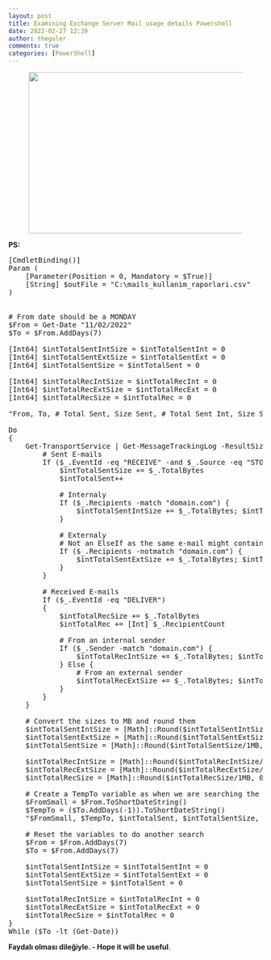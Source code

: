 ```yaml
---
layout: post
title: Examining Exchange Server Mail usage details Powershell
date: 2022-02-27 12:39
author: theguler
comments: true
categories: [PowerShell]
---
```

<!-- wp:image {"id":2148,"width":568,"height":319,"sizeSlug":"large","linkDestination":"none"} -->
<figure class="wp-block-image size-large is-resized"><img src="https://theguler.wordpress.com/wp-content/uploads/2022/02/powershell-as-admin.webp?w=1024" alt="" class="wp-image-2148" width="568" height="319" /></figure>
<!-- /wp:image -->

<!-- wp:paragraph -->
<p><strong>PS:</strong></p>
<!-- /wp:paragraph -->

<!-- wp:preformatted -->
<pre id="block-212c4770-1090-40f9-a3aa-882bb19bd474" class="wp-block-preformatted">[CmdletBinding()] 
Param ( 
    [Parameter(Position = 0, Mandatory = $True)] 
    [String] $outFile = "C:\mails_kullanim_raporlari.csv" 
) 
 
 
# From date should be a MONDAY 
$From = Get-Date "11/02/2022" 
$To = $From.AddDays(7) 
 
[Int64] $intTotalSentIntSize = $intTotalSentInt = 0 
[Int64] $intTotalSentExtSize = $intTotalSentExt = 0 
[Int64] $intTotalSentSize = $intTotalSent = 0 
 
[Int64] $intTotalRecIntSize = $intTotalRecInt = 0 
[Int64] $intTotalRecExtSize = $intTotalRecExt = 0 
[Int64] $intTotalRecSize = $intTotalRec = 0 
 
"From, To, # Total Sent, Size Sent, # Total Sent Int, Size Sent Int, # Total Sent Ext, Size Sent Ext, # Total Received, Size Received, # Total Rec Int, Size Rec Int, # Total Rec Ext, Size Rec Ext" &gt;&gt; $outFile 
 
Do 
{ 
    Get-TransportService | Get-MessageTrackingLog -ResultSize Unlimited -Start $From -End $To | ? {$_.MessageSubject -ne "Folder Content"} | ForEach { 
        # Sent E-mails 
        If ($_.EventId -eq "RECEIVE" -and $_.Source -eq "STOREDRIVER") { 
            $intTotalSentSize += $_.TotalBytes 
            $intTotalSent++ 
             
            # Internaly 
            If ($_.Recipients -match "domain.com") { 
                $intTotalSentIntSize += $_.TotalBytes; $intTotalSentInt++ 
            } 
             
            # Externaly 
            # Not an ElseIf as the same e-mail might contain internal and external recipients 
            If ($_.Recipients -notmatch "domain.com") { 
                $intTotalSentExtSize += $_.TotalBytes; $intTotalSentExt++ 
            } 
        } 
         
        # Received E-mails 
        If ($_.EventId -eq "DELIVER") 
        { 
            $intTotalRecSize += $_.TotalBytes 
            $intTotalRec += [Int] $_.RecipientCount 
             
            # From an internal sender 
            If ($_.Sender -match "domain.com") { 
                $intTotalRecIntSize += $_.TotalBytes; $intTotalRecInt += [Int] $_.RecipientCount 
            } Else { 
                # From an external sender 
                $intTotalRecExtSize += $_.TotalBytes; $intTotalRecExt += [Int] $_.RecipientCount 
            } 
        } 
    } 
 
    # Convert the sizes to MB and round them  
    $intTotalSentIntSize = [Math]::Round($intTotalSentIntSize/1MB, 0) 
    $intTotalSentExtSize = [Math]::Round($intTotalSentExtSize/1MB, 0) 
    $intTotalSentSize = [Math]::Round($intTotalSentSize/1MB, 0) 
 
    $intTotalRecIntSize = [Math]::Round($intTotalRecIntSize/1MB, 0) 
    $intTotalRecExtSize = [Math]::Round($intTotalRecExtSize/1MB, 0) 
    $intTotalRecSize = [Math]::Round($intTotalRecSize/1MB, 0) 
 
    # Create a TempTo variable as when we are searching the logs we search up to the next day, but we want to print the day before  
    $FromSmall = $From.ToShortDateString() 
    $TempTo = ($To.AddDays(-1)).ToShortDateString() 
    "$FromSmall, $TempTo, $intTotalSent, $intTotalSentSize, $intTotalSentInt, $intTotalSentIntSize, $intTotalSentExt, $intTotalSentExtSize, $intTotalRec, $intTotalRecSize, $intTotalRecInt, $intTotalRecIntSize, $intTotalRecExt, $intTotalRecExtSize" &gt;&gt; $outFile 
 
    # Reset the variables to do another search  
    $From = $From.AddDays(7) 
    $To = $From.AddDays(7) 
 
    $intTotalSentIntSize = $intTotalSentInt = 0 
    $intTotalSentExtSize = $intTotalSentExt = 0 
    $intTotalSentSize = $intTotalSent = 0 
     
    $intTotalRecIntSize = $intTotalRecInt = 0 
    $intTotalRecExtSize = $intTotalRecExt = 0 
    $intTotalRecSize = $intTotalRec = 0 
} 
While ($To -lt (Get-Date))</pre>
<!-- /wp:preformatted -->

<!-- wp:paragraph -->
<p><strong>Faydalı olması dileğiyle. - Hope it will be useful</strong>.</p>
<!-- /wp:paragraph -->
